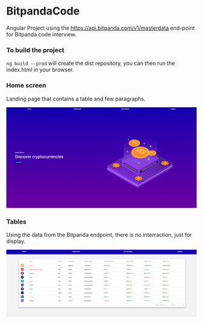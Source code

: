# BitpandaCode

Angular Project using the https://api.bitpanda.com/v1/masterdata end-point for Bitpanda code interview.

### To build the project

`ng build --prod` will create the dist repository, you can then run the index.html in your browser.
### Home screen

Landing page that contains a table and few paragraphs.

![hero](./readme/hero_banner.png)


### Tables

Using the data from the Bitpanda endpoint, there is no interraction, just for display.

![data](./readme/tables.png)
